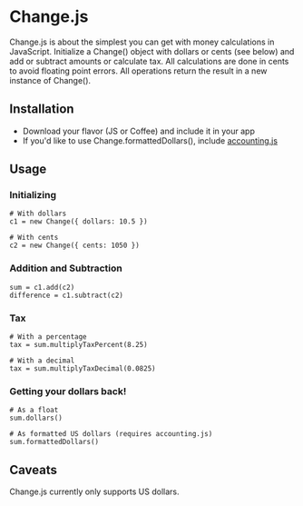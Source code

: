 # Change.js

Change.js is about the simplest you can get with money calculations in JavaScript. Initialize a Change() object with dollars or cents (see below) and add or subtract amounts or calculate tax. All calculations are done in cents to avoid floating point errors. All operations return the result in a new instance of Change().

## Installation

* Download your flavor (JS or Coffee) and include it in your app
* If you'd like to use Change.formattedDollars(), include [accounting.js](http://josscrowcroft.github.com/accounting.js/)

## Usage

### Initializing

    # With dollars
    c1 = new Change({ dollars: 10.5 })

    # With cents
    c2 = new Change({ cents: 1050 })

### Addition and Subtraction

    sum = c1.add(c2)
    difference = c1.subtract(c2)

### Tax

    # With a percentage
    tax = sum.multiplyTaxPercent(8.25)

    # With a decimal
    tax = sum.multiplyTaxDecimal(0.0825)

### Getting your dollars back!

    # As a float
    sum.dollars()

    # As formatted US dollars (requires accounting.js)
    sum.formattedDollars()

## Caveats

Change.js currently only supports US dollars.
